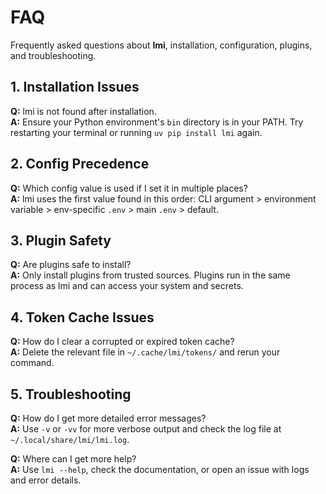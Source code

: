 # FAQ

Frequently asked questions about **lmi**, installation, configuration, plugins, and troubleshooting.

## 1. Installation Issues

**Q:** lmi is not found after installation.  
**A:** Ensure your Python environment's `bin` directory is in your PATH. Try restarting your terminal or running `uv pip install lmi` again.

## 2. Config Precedence

**Q:** Which config value is used if I set it in multiple places?  
**A:** lmi uses the first value found in this order: CLI argument > environment variable > env-specific `.env` > main `.env` > default.

## 3. Plugin Safety

**Q:** Are plugins safe to install?  
**A:** Only install plugins from trusted sources. Plugins run in the same process as lmi and can access your system and secrets.

## 4. Token Cache Issues

**Q:** How do I clear a corrupted or expired token cache?  
**A:** Delete the relevant file in `~/.cache/lmi/tokens/` and rerun your command.

## 5. Troubleshooting

**Q:** How do I get more detailed error messages?  
**A:** Use `-v` or `-vv` for more verbose output and check the log file at `~/.local/share/lmi/lmi.log`.

**Q:** Where can I get more help?  
**A:** Use `lmi --help`, check the documentation, or open an issue with logs and error details. 